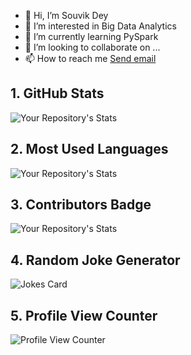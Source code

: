 - 👋 Hi, I’m Souvik Dey
- 👀 I’m interested in Big Data Analytics
- 🌱 I’m currently learning PySpark
- 💞️ I’m looking to collaborate on ...
- 📫 How to reach me <a href="mailto:souvikdey9510@gmail.com">Send email</a>
## 1. GitHub Stats
![Your Repository's Stats](https://github-readme-stats.vercel.app/api?username=SouvikDey9510&show_icons=true)
## 2. Most Used Languages
![Your Repository's Stats](https://github-readme-stats.vercel.app/api/top-langs/?username=SouvikDey9510&theme=blue-green)
## 3. Contributors Badge
![Your Repository's Stats](https://contrib.rocks/image?repo=SouvikDey9510/LearnPySpark/)
## 4. Random Joke Generator
![Jokes Card](https://readme-jokes.vercel.app/api)
## 5. Profile View Counter
![Profile View Counter](https://komarev.com/ghpvc/?username=SouvikDey9510)
<!---
### Repository View Counter - HITS
![Hits](https://hitcounter.pythonanywhere.com/count/tag.svg?url=https://github.com/SouvikDey9510/LearnPySpark/)
SouvikDey9510/SouvikDey9510 is a ✨ special ✨ repository because its `README.md` (this file) appears on your GitHub profile.
You can click the Preview link to take a look at your changes.
--->
